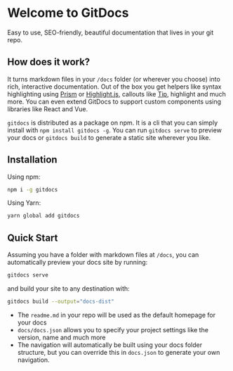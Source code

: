 # Welcome to GitDocs

Easy to use, SEO-friendly, beautiful documentation that lives in your git repo.

## How does it work?

It turns markdown files in your `/docs` folder (or wherever you choose) into rich, interactive documentation. Out of the box you get helpers like syntax highlighting using [Prism](https://prismjs.com) or [Highlight.js](https://highlightjs.org/), callouts like [Tip](writing/helpers#tip), <Highlight>highlight</Highlight> and much more. You can even extend GitDocs to support custom components using libraries like React and Vue.

`gitdocs` is distributed as a package on npm. It is a cli that you can simply install with `npm install gitdocs -g`. You can run `gitdocs serve` to preview your docs or `gitdocs build` to generate a static site wherever you like.

## Installation

Using npm:

```bash
npm i -g gitdocs
```

Using Yarn:

```bash
yarn global add gitdocs
```

## Quick Start

Assuming you have a folder with markdown files at `/docs`, you can automatically preview your docs site by running:

```bash
gitdocs serve
```

and build your site to any destination with:

```bash
gitdocs build --output="docs-dist"
```

- The `readme.md` in your repo will be used as the default homepage for your docs
- `docs/docs.json` allows you to specify your project settings like the version, name and much more
- The navigation will automatically be built using your docs folder structure, but you can override this in `docs.json` to generate your own navigation.
